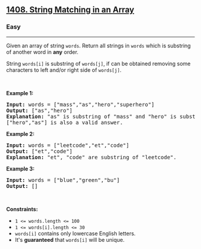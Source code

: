 <h2><a href="https://leetcode.com/problems/string-matching-in-an-array/">1408. String Matching in an Array</a></h2><h3>Easy</h3><hr><div style="user-select: auto;"><p style="user-select: auto;">Given an array of string <code style="user-select: auto;">words</code>. Return all strings in <code style="user-select: auto;">words</code> which is substring of another word in <strong style="user-select: auto;">any</strong> order.&nbsp;</p>

<p style="user-select: auto;">String <code style="user-select: auto;">words[i]</code> is substring of <code style="user-select: auto;">words[j]</code>,&nbsp;if&nbsp;can be obtained removing some characters to left and/or right side of <code style="user-select: auto;">words[j]</code>.</p>

<p style="user-select: auto;">&nbsp;</p>
<p style="user-select: auto;"><strong style="user-select: auto;">Example 1:</strong></p>

<pre style="user-select: auto;"><strong style="user-select: auto;">Input:</strong> words = ["mass","as","hero","superhero"]
<strong style="user-select: auto;">Output:</strong> ["as","hero"]
<strong style="user-select: auto;">Explanation:</strong> "as" is substring of "mass" and "hero" is substring of "superhero".
["hero","as"] is also a valid answer.
</pre>

<p style="user-select: auto;"><strong style="user-select: auto;">Example 2:</strong></p>

<pre style="user-select: auto;"><strong style="user-select: auto;">Input:</strong> words = ["leetcode","et","code"]
<strong style="user-select: auto;">Output:</strong> ["et","code"]
<strong style="user-select: auto;">Explanation:</strong> "et", "code" are substring of "leetcode".
</pre>

<p style="user-select: auto;"><strong style="user-select: auto;">Example 3:</strong></p>

<pre style="user-select: auto;"><strong style="user-select: auto;">Input:</strong> words = ["blue","green","bu"]
<strong style="user-select: auto;">Output:</strong> []
</pre>

<p style="user-select: auto;">&nbsp;</p>
<p style="user-select: auto;"><strong style="user-select: auto;">Constraints:</strong></p>

<ul style="user-select: auto;">
	<li style="user-select: auto;"><code style="user-select: auto;">1 &lt;= words.length &lt;= 100</code></li>
	<li style="user-select: auto;"><code style="user-select: auto;">1 &lt;= words[i].length &lt;= 30</code></li>
	<li style="user-select: auto;"><code style="user-select: auto;">words[i]</code> contains only lowercase English letters.</li>
	<li style="user-select: auto;">It's <strong style="user-select: auto;">guaranteed</strong>&nbsp;that <code style="user-select: auto;">words[i]</code>&nbsp;will be unique.</li>
</ul>
</div>